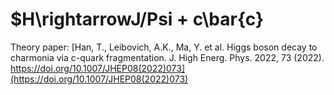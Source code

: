 # $H\rightarrowJ\/Psi + c\bar{c} #
Theory paper: [Han, T., Leibovich, A.K., Ma, Y. et al. Higgs boson decay to charmonia via c-quark fragmentation. J. High Energ. Phys. 2022, 73 (2022). https://doi.org/10.1007/JHEP08(2022)073](https://doi.org/10.1007/JHEP08(2022)073)
